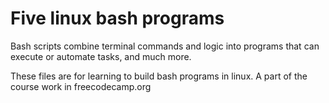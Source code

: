 # Five linux bash programs
Bash scripts combine terminal commands and logic into programs that can execute or automate tasks, and much more.

These files are for learning to build bash programs in linux.
A part of the course work in freecodecamp.org
